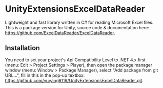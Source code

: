 # UnityExtensionsExcelDataReader
Lightweight and fast library written in C# for reading Microsoft Excel files. This is a package version for Unity, source code & documentation here: https://github.com/ExcelDataReader/ExcelDataReader.

## Installation
You need to set your project's Api Compatibility Level to .NET 4.x first (menu: Edit > Project Settings > Player), then open the package manager window (menu: Window > Package Manager), select "Add package from git URL...", fill in this in the pop-up textbox: https://github.com/yuyang9119/UnityExtensionsExcelDataReader.git.
